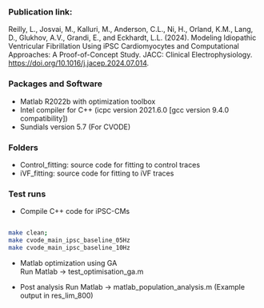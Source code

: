 

### Publication link:
 Reilly, L., Josvai, M., Kalluri, M., Anderson, C.L., Ni, H., Orland, K.M., Lang, D., Glukhov, A.V., Grandi, E., and Eckhardt, L.L. (2024). Modeling Idiopathic Ventricular Fibrillation Using iPSC Cardiomyocytes and Computational Approaches: A Proof-of-Concept Study. JACC: Clinical Electrophysiology. https://doi.org/10.1016/j.jacep.2024.07.014.



### Packages and Software

* Matlab R2022b with optimization toolbox
* Intel compiler for C++ (icpc version 2021.6.0 [gcc version 9.4.0 compatibility])
* Sundials version 5.7 (For CVODE)

### Folders
* Control_fitting: source code for fitting to control traces
* iVF_fitting: source code for fitting to iVF traces


### Test runs
* Compile C++ code for iPSC-CMs
```sh

make clean;
make cvode_main_ipsc_baseline_05Hz
make cvode_main_ipsc_baseline_10Hz

```

* Matlab optimization using GA  
Run Matlab -> test_optimisation_ga.m

* Post analysis
Run Matlab -> matlab_population_analysis.m (Example output in res_lim_800)


